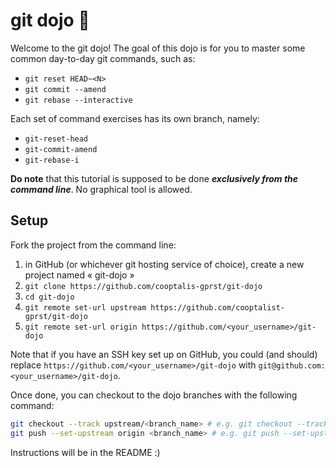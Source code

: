 # git dojo 🥋

Welcome to the git dojo! The goal of this dojo is for you to master some common day-to-day git commands, such as:
- `git reset HEAD~<N>`
- `git commit --amend`
- `git rebase --interactive`

Each set of command exercises has its own branch, namely:
- `git-reset-head`
- `git-commit-amend`
- `git-rebase-i`

**Do note** that this tutorial is supposed to be done ***exclusively from the command line***. No graphical tool is allowed.

## Setup

Fork the project from the command line:

1. in GitHub (or whichever git hosting service of choice), create a new project named « git-dojo »
1. `git clone https://github.com/cooptalis-gprst/git-dojo`
1. `cd git-dojo`
1. `git remote set-url upstream https://github.com/cooptalist-gprst/git-dojo`
1. `git remote set-url origin https://github.com/<your_username>/git-dojo`

Note that if you have an SSH key set up on GitHub, you could (and should) replace `https://github.com/<your_username>/git-dojo` with `git@github.com:<your_username>/git-dojo`.

Once done, you can checkout to the dojo branches with the following command:

```bash
git checkout --track upstream/<branch_name> # e.g. git checkout --track upstream/git-reset-head
git push --set-upstream origin <branch_name> # e.g. git push --set-upstream origin git-reset-head
```

Instructions will be in the README :)
